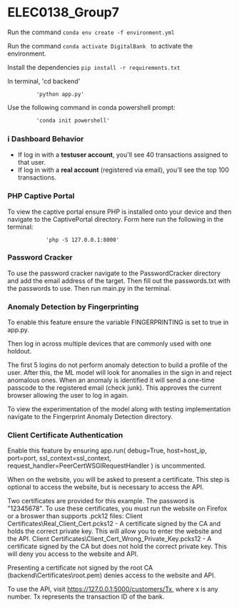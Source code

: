 # ELEC0138_Group7
Run the command `conda env create -f environment.yml`

Run the command `conda activate DigitalBank ` to activate the environment.

Install the dependencies `pip install -r requirements.txt `

In terminal, 'cd backend'

             'python app.py'

Use the following command in conda powershell prompt:

             'conda init powershell'

### ℹ️ Dashboard Behavior
- If log in with a **testuser account**, you'll see 40 transactions assigned to that user.
- If log in with a **real account** (registered via email), you'll see the top 100 transactions.



### PHP Captive Portal
To view the captive portal ensure PHP is installed onto your device and then navigate to the CaptivePortal directory. Form here run the following in the terminal:

                'php -S 127.0.0.1:8000'

### Password Cracker
To use the password cracker navigate to the PasswordCracker directory and add the email address of the target. Then fill out the passwords.txt with the passwords to use. Then run main.py in the terminal.

### Anomaly Detection by Fingerprinting
To enable this feature ensure the variable FINGERPRINTING is set to true in app.py. 

Then log in across multiple devices that are commonly used with one holdout. 

The first 5 logins do not perform anomaly detection to build a profile of the user. After this, the ML model will look for anomalies in the sign in and reject anomalous ones. 
When an anomaly is identified it will send a one-time passcode to the registered email (check junk). This approves the current browser allowing the user to log in again.

To view the experimentation of the model along with testing implementation navigate to the Fingerprint Anomaly Detection directory.

### Client Certificate Authentication

Enable this feature by ensuring app.run( debug=True, host=host_ip, port=port, ssl_context=ssl_context, request_handler=PeerCertWSGIRequestHandler ) is uncommented.

When on the website, you will be asked to present a certificate. This step is optional to access the website, but is necessary to access the API.

Two certificates are provided for this example. The password is "12345678". To use these certificates, you must run the website on Firefox or a broswer than supports .pck12 files:
Client Certificates\Real_Client_Cert.pcks12 - A certificate signed by the CA and holds the correct private key. This will allow you to enter the website and the API.
Client Certificates\Client_Cert_Wrong_Private_Key.pcks12 - A certificate signed by the CA but does not hold the correct private key. This will deny you access to the website and API.

Presenting a certificate not signed by the root CA (backend\Certificates\root.pem) denies access to the website and API.

To use the API, visit https://127.0.0.1:5000/customers/Tx, where x is any number. Tx represents the transaction ID of the bank.
